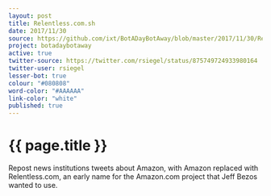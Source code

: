 ```yaml
---
layout: post
title: Relentless.com.sh
date: 2017/11/30
source: https://github.com/ixt/BotADayBotAway/blob/master/2017/11/30/Relentless.com.sh
project: botadaybotaway
active: true
twitter-source: https://twitter.com/rsiegel/status/875749724933980164
twitter-user: rsiegel
lesser-bot: true
colour: "#080808"
word-color: "#AAAAAA"
link-color: "white"
published: true
---
```

# {{ page.title }} 

Repost news institutions tweets about Amazon, with Amazon replaced with
Relentless.com, an early name for the Amazon.com project that Jeff Bezos
wanted to use. 
